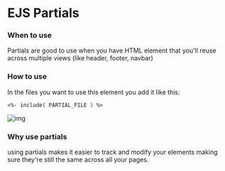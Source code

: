 # EJS Partials
 ### When to use 
 Partials are good to use when you have HTML element that you'll reuse across multiple views (like header, footer, navbar)


### How to use
In the files you want to use this element you add it like this:
```
<%- include( PARTIAL_FILE ) %>
```
![img](https://res.cloudinary.com/practicaldev/image/fetch/s--NcyF1ajR--/c_limit%2Cf_auto%2Cfl_progressive%2Cq_auto%2Cw_880/https://thepracticaldev.s3.amazonaws.com/i/gk1bxrwovuxzc5gnu6g7.png)

### Why use partials 
using partials makes it easier to track and modify your elements making sure they're still the same across all your pages.

